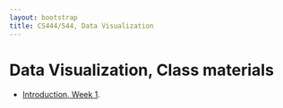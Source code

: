 ```yaml
---
layout: bootstrap
title: CS444/544, Data Visualization
---
```


# Data Visualization, Class materials

* [Introduction, Week 1](week1.html).
